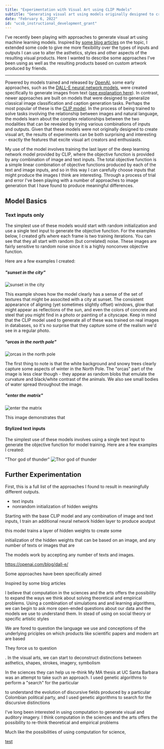```yaml
---
title: "Experimentation with Visual Art using CLIP Models"
subtitle: "Generating visual art using models originally designed to create transcirptions from images."
date: "February 6, 2022"
id: "ucsb_instructional_development_grant"
---
```


I've recently been playing with approaches to generate visual art using machine learning models. Inspired by [some blog articles](https://ml.berkeley.edu/blog/posts/clip-art/) on the topic, I extended some code to give me more flexibility over the types of inputs and outputs I can use to alter the asthetics, styles and other aspects of the resulting visual products. Here I wanted to describe some approaches I've been using as well as the resulting products based on custom artwork produced by friends.

---

Powered by models trained and released by [OpenAI](https://openai.com/), some early approaches, such as the [DALL-E neural network models](https://openai.com/blog/dall-e/), were created specifically to generate images from text ([see explanation here](https://ml.berkeley.edu/blog/posts/vq-vae/)). In contrast, newer approaches are built on models that were designed to generalize classical image classification and caption generation tasks. Perhaps the most popular of these is the [CLIP model](https://openai.com/blog/clip/). In the process of being trained to solve tasks involving the relationship between images and natural language, the models learn about the complex relationships between the two modalities that can be revealed by trying various combinations of inputs and outputs. Given that these models were not originally designed to create visual art, the results of experiments can be both surprising and interesting - exactly the features that excite visual art creators and enthusiasts. 

My use of the model involves training the last layer of the deep learning network model provided by CLIP, where the objective function is provided by any combination of image and text inputs. The total objective function is a simple linear combination of objective functions produced by each of the text and image inputs, and so in this way I can carefully choose inputs that might produce the images I think are interesting. Through a process of trial and error I've been playing with a number of approaches to image generation that I have found to produce meaningful differences.

## Model Basics

### Text inputs only

The simplest use of these models would start with random initialization and use a single text input to generate the objective function. For the examples below, I created gifs where each frame is two training iterations. You can see that they all start with random (but correlated) noise. These images are fairly sensitive to random noise since it is a highly nonconvex objective function.

Here are a few examples I created:

##### "sunset in the city"

![sunset in the city](https://storage.googleapis.com/public_data_09324832787/mlart/text_only03-None-im-text0%3Dsunset_in_the_city-0_final.gif)

This example shows how the model clearly has a sense of the set of textures that might be associted with a city at sunset. The consistent appearance of aligning (yet sometimes slightly offset) windows, glow that might appear as reflections of the sun, and even the colors of concrete and steel that you might find in a photo or painting of a cityscape. Keep in mind that the CLIP model used to generate all of these was trained on real images in databases, so it's no surprise that they capture some of the realism we'd see in a regular photo.


##### "orcas in the north pole"

![orcas in the north pole](https://storage.googleapis.com/public_data_09324832787/mlart/text_only03-None-im-text0%3Dorcas_in_the_north_pole-4_final.gif)

The first thing to note is that the white background and snowy trees clearly capture some aspects of winter in the North Pole. The "orcas" part of the image is less clear though - they appear as random blobs that emulate the curvature and black/white contrast of the animals. We also see small bodies of water spread throughout the image.


##### "enter the matrix"

![enter the matrix](https://storage.googleapis.com/public_data_09324832787/mlart/text_only03-None-im-text0%3Denter_the_matrix-1_final.gif)

This image demonstrates that 

#### Stylized text inputs

The simplest use of these models involves using a single text input to generate the objective function for model training. Here are a few examples I created:

"Thor god of thunder"
![Thor god of thunder](https://storage.googleapis.com/public_data_09324832787/blogpost_colombia_paz_event.jpg)



## Further Experimentation

First, this is a full list of the approaches I found to result in meaningfully different outputs.

+ text inputs
+ nonrandom initialization of hidden weights

Starting with the base CLIP model and any combination of image and text inputs, I train an additional neural network hidden layer to produce aoutput

this model trains a layer of hidden weights to create some 


initialization of the hidden weights that can be based on an image, and any number of texts or images that are 

The models work by accepting any number of texts and images. 



https://openai.com/blog/dall-e/


Some approaches have been specifically aimed 

Inspired by some blog articles 

I believe that computation in the sciences and the arts offers the possibility to expand the ways we think about solving theoretical and empirical problems. Using a combination of simulations and and learning algorithms, we can begin to ask more open-ended questions about our data and the models we use to understand them. In stead of using on social theory or specific artistic styles 

We are fored to question the language we use and conceptions of the underlying priciples on which products like scientific papers and modern art are based

They force us to question 


. In the visual arts, we can start to deconstruct distinctions between asthetics, shapes, strokes, imagery, symbolism 

In the sciences they can help us re-think 
My MA thesis at UC Santa Barbara was an attempt to take such an approach. I used genetic algorithms to perform a "search" for the particular 


 to understand the evolution of discursive fields produced by a particular Colombian political party, and I used genetic algorithms to search for the discursive distinctions 


I've long been interested in using computation to generate visual and auditory imagery. I think computation in the sciences and the arts offers the possibility to re-think theoretical and empirical problems

Much like the possibilities of using computation for science,

[test](https://ml.berkeley.edu/blog/posts/clip-art/)




